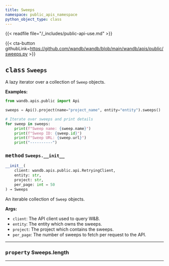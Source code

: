 ```yaml
---
title: Sweeps
namespace: public_apis_namespace
python_object_type: class
---
```

{{< readfile file="/_includes/public-api-use.md" >}}


{{< cta-button githubLink=https://github.com/wandb/wandb/blob/main/wandb/apis/public/sweeps.py >}}




## <kbd>class</kbd> `Sweeps`
A lazy iterator over a collection of `Sweep` objects. 



**Examples:**
 ```python
from wandb.apis.public import Api

sweeps = Api().project(name="project_name", entity="entity").sweeps()

# Iterate over sweeps and print details
for sweep in sweeps:
     print(f"Sweep name: {sweep.name}")
     print(f"Sweep ID: {sweep.id}")
     print(f"Sweep URL: {sweep.url}")
     print("----------")
``` 

### <kbd>method</kbd> `Sweeps.__init__`

```python
__init__(
    client: wandb.apis.public.api.RetryingClient,
    entity: str,
    project: str,
    per_page: int = 50
) → Sweeps
```

An iterable collection of `Sweep` objects. 



**Args:**
 
 - `client`:  The API client used to query W&B. 
 - `entity`:  The entity which owns the sweeps. 
 - `project`:  The project which contains the sweeps. 
 - `per_page`:  The number of sweeps to fetch per request to the API. 


---


### <kbd>property</kbd> Sweeps.length





---



